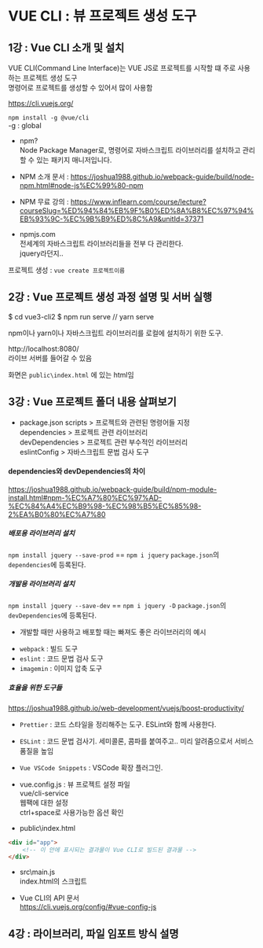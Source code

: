 # VUE CLI : 뷰 프로젝트 생성 도구

## 1강 : Vue CLI 소개 및 설치

VUE CLI(Command Line Interface)는 VUE JS로 프로젝트를 시작할 떄 주로 사용하는 프로젝트 생성 도구  
명령어로 프로젝트를 생성할 수 있어서 많이 사용함

https://cli.vuejs.org/

`npm install -g @vue/cli`  
-g : global

* npm?  
Node Package Manager로, 명령어로 자바스크립트 라이브러리를 설치하고 관리할 수 있는 패키지 매니저입니다.


* NPM 소개 문서 : https://joshua1988.github.io/webpack-guide/build/node-npm.html#node-js%EC%99%80-npm

* NPM 무료 강의 : https://www.inflearn.com/course/lecture?courseSlug=%ED%94%84%EB%9F%B0%ED%8A%B8%EC%97%94%EB%93%9C-%EC%9B%B9%ED%8C%A9&unitId=37371

* npmjs.com  
전세계의 자바스크립트 라이브러리들을 전부 다 관리한다.  
jquery라던지.. 

프로젝트 생성 : `vue create 프로젝트이름`


## 2강 : Vue 프로젝트 생성 과정 설명 및 서버 실행

$ cd vue3-cli2
$ npm run serve // yarn serve

npm이나 yarn이나 자바스크립트 라이브러리를 로컬에 설치하기 위한 도구.

http://localhost:8080/  
라이브 서버를 들어갈 수 있음

화면은 `public\index.html` 에 있는 html임


## 3강 : Vue 프로젝트 폴더 내용 살펴보기

* package.json
scripts > 프로젝트와 관련된 명령어들 지정  
dependencies > 프로젝트 관련 라이브러리  
devDependencies > 프로젝트 관련 부수적인 라이브러리  
eslintConfig > 자바스크립트 문법 검사 도구  

#### dependencies와 devDependencies의 차이
https://joshua1988.github.io/webpack-guide/build/npm-module-install.html#npm-%EC%A7%80%EC%97%AD-%EC%84%A4%EC%B9%98-%EC%98%B5%EC%85%98-2%EA%B0%80%EC%A7%80

##### 배포용 라이브러리 설치
`npm install jquery --save-prod` == `npm i jquery`
`package.json`의 `dependencies`에 등록된다.
##### 개발용 라이브러리 설치
`npm install jquery --save-dev` == `npm i jquery -D`
`package.json`의 `devDependencies`에 등록된다.

- 개발할 때만 사용하고 배포할 때는 빠져도 좋은 라이브러리의 예시
* `webpack` : 빌드 도구
* `eslint` : 코드 문법 검사 도구
* `imagemin` : 이미지 압축 도구

##### 효율을 위한 도구들
https://joshua1988.github.io/web-development/vuejs/boost-productivity/

* `Prettier` : 코드 스타일을 정리해주는 도구. ESLint와 함께 사용한다.
* `ESLint` : 코드 문법 검사기. 세미콜론, 콤파를 붙여주고.. 미리 알려줌으로서 서비스 품질을 높임
* `Vue VSCode Snippets` : VSCode 확장 플러그인. 

* vue.config.js : 뷰 프로젝트 설정 파일  
vue/cli-service  
웹팩에 대한 설정  
ctrl+space로 사용가능한 옵션 확인

* public\index.html  
```html
<div id="app">
    <!-- 이 안에 표시되는 결과물이 Vue CLI로 빌드된 결과물 -->
</div>
```

* src\main.js  
index.html의 스크립트

* Vue CLI의 API 문서  
https://cli.vuejs.org/config/#vue-config-js


## 4강 : 라이브러리, 파일 임포트 방식 설명
